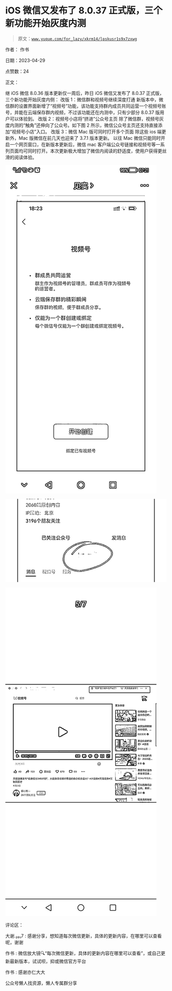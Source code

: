 # iOS 微信又发布了 8.0.37 正式版，三个新功能开始灰度内测

> 原文：[`www.yuque.com/for_lazy/xkrm14/lpskusr1s9x7zxwg`](https://www.yuque.com/for_lazy/xkrm14/lpskusr1s9x7zxwg)

作者： 作书

日期：2023-04-29

点赞数：24

正文：

继 iOS 微信 8.0.36 版本更新仅一周后，昨日 iOS 微信又发布了 8.0.37 正式版，三个新功能开始灰度内侧： 改版 1：微信群和视频号继续深度打通 新版本中，微信群的设置界面新增了“视频号”功能，该功能支持群内成员共同运营一个视频号账号，并能在云端保存群内视频，不过该功能还在内测中，只有少部分 8.0.37 版用户可以体验到。 改版 2：视频号小店将“挤进”公众号主页 除了微信群，视频号灰度内测的“触角”还伸向了公众号。如下图 2 所示，微信公众号主页还支持直接添加“视频号小店”入口。 改版 3：微信 Mac 版可同时打开多个页面 除这些 ios 端更新外，Mac 版微信在前几天也迎来了 3.7.1 版本更新。 以往 Mac 微信只能同时开启一个网页窗口，在新版本更新后，微信 mac 客户端公众号链接和视频号等一系列页面均可同时打开。本次更新极大增加了微信内阅读的舒适度，使用户获得更丝滑的阅读体验。

![](img/1ef03e9869b44c22e4135dd6192c5f14.png)  

![](img/a52aea0547f4bebfe80c05381888247e.png)  

![](img/20c92c0bafbf435a93a06093459186f0.png)  

评论区：

大谢.₂₀₁7 : 感谢分享，想知道每次微信更新，具体的更新内容，在哪里可以查看呢，谢谢

作书 : 微信放大镜🔍“每次微信更新，具体的更新内容在哪里可以查看”，或自己更新最新版本，试试呗，抑或微信官方平台

作书 : 感谢亦仁大大

公众号懒人找资源，懒人专属群分享

